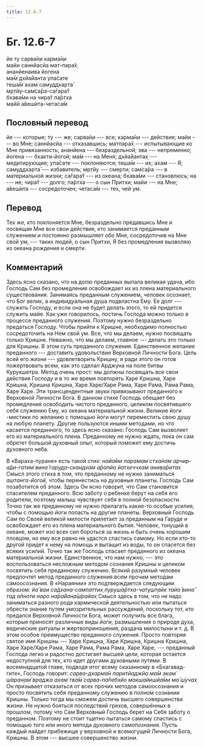 ```yaml
---
title: 12.6-7
---
```


# Бг. 12.6-7
йе ту сарва̄н̣и карма̄н̣и<br/>
майи саннйасйа мат-пара̄х̣<br/>
ананйенаива йогена<br/>
ма̄м̇ дхйа̄йанта упа̄сате<br/>
теша̄м ахам̇ самуддхарта̄<br/>
мр̣тйу-сам̇са̄ра-са̄гара̄т<br/>
бхава̄ми на чира̄т па̄ртха<br/>
майй а̄веш́ита-четаса̄м
## Пословный перевод

йе --- которые; ту --- же; сарва̄н̣и --- все; карма̄н̣и --- действия; майи
--- во Мне; саннйасйа --- отказавшись; матпара̄х̣ --- испытывающие ко Мне
привязанность; ананйена --- безраздельной; эва --- непременно; йогена
--- бхакти-йогой; ма̄м --- на Меня; дхйа̄йантах̣ --- медитирующие; упа̄сате
--- поклоняются; теша̄м --- их; ахам --- Я; самуддхарта̄ --- избавитель;
мр̣тйу --- смерти; сам̇са̄ра --- в материальной жизни; са̄гара̄т --- из
океана; бхава̄ми --- становлюсь; на --- не; чира̄т --- долго; па̄ртха --- о
сын Притхи; майи --- на Мне; а̄веш́ита --- сосредоточен; четаса̄м --- тех,
чей ум.

## Перевод

Тех же, кто поклоняется Мне, безраздельно предавшись Мне и посвящая Мне
все свои действия, кто занимается преданным служением и постоянно
размышляет обо Мне, сосредоточив на Мне свой ум, --- таких людей, о сын
Притхи, Я без промедления вызволяю из океана рождения и смерти.

## Комментарий

Здесь ясно сказано, что на долю преданных выпала великая удача, ибо
Господь Сам без промедления освобождает их из плена материального
существования. Занимаясь преданным служением, человек осознает, что Бог
велик, а индивидуальная душа подвластна Ему. Ее долг --- служить
Господу, и если она не будет делать этого, то ей придется служить майе.
Как уже говорилось, постичь Господа можно только в процессе преданного
служения. Поэтому нужно безраздельно предаться Господу. Чтобы прийти к
Кришне, необходимо полностью сосредоточить на Нем свой ум. Все, что мы
делаем, нужно посвящать только Кришне. Неважно, что мы делаем, главное
--- делать это только для Кришны. В этом суть преданного служения.
Единственное желание преданного --- доставить удовольствие Верховной
Личности Бога. Цель всей его жизни --- удовлетворить Кришну, и ради
этого он готов пожертвовать всем, как это сделал Арджуна на поле битвы
Курукшетра. Метод очень прост: мы должны посвящать все свои действия
Господу и в то же время повторять Харе Кришна, Харе Кришна, Кришна
Кришна, Харе Харе/Харе Рама, Харе Рама, Рама Рама, Харе Харе. Эти
трансцендентные звуки привязывают преданного к Верховной Личности Бога.
В данном стихе Господь обещает без промедления освободить чистого
преданного, целиком посвятившего себя служению Ему, из океана
материальной жизни. Великие йоги -мистики по желанию с помощью йоги
могут переместить свою душу на любую планету. Другие пользуются иными
методами, но что касается преданного, то здесь ясно сказано: Господь Сам
вызволяет его из материального плена. Преданному не нужно ждать, пока он
сам обретет большой духовный опыт, который поможет ему достичь духовного
неба.

В «Вараха-пуране» есть такой стих: *найа̄ми парамам̇ стха̄нам
арчир-а̄ди-гатим̇ вина̄ гаруд̣а-скандхам а̄ропйа йатхеччхам анива̄ритах̣* Смысл
этого стиха в том, что преданному не нужно заниматься *аштанга-йогой,*
чтобы перенестись на духовные планеты. Господь Сам позаботится об этом.
Здесь Он ясно говорит, что Сам становится спасителем преданного. Всю
заботу о ребенке берут на себя его родители, поэтому малыш чувствует
себя в полной безопасности. Точно так же преданному не нужно прилагать
какие-то особые усилия, чтобы с помощью *йоги* попасть на другие
планеты. Верховный Господь Сам по Своей великой милости прилетает за
преданным на Гаруде и освобождает его из плена материального бытия.
Человек, тонущий в океане, может изо всех сил бороться за жизнь и быть
очень хорошим пловцом, но ему все равно не удастся спастись самому. Но
если кто-то другой придет к нему на помощь и вытащит из воды, то он
спасется без всяких усилий. Точно так же Господь спасает преданного из
океана материальной жизни. Единственное, что нам нужно, --- это
воспользоваться несложным методом сознания Кришны и целиком посвятить
себя преданному служению. Всякий разумный человек предпочтет метод
преданного служения всем прочим методам самоосознания. В «Нараянии» это
подтверждается следующим образом: *йа̄ ваи са̄дхана-сампаттих̣
пуруша̄ртха-чатушт̣айе тайа̄ вина̄ тад а̄пноти наро на̄ра̄йан̣а̄ш́райах̣* Смысл
здесь в том, что не надо заниматься разного рода кармической
деятельностью или пытаться обрести знание путем умозрительных
рассуждений, поскольку тот, кто предался Верховной Личности Бога, может
получить все блага, которые приносят различные виды *йоги,* размышления
о природе духа, ведические ритуалы и жертвоприношения, раздача милостыни
и т. д. В этом особое преимущество преданного служения. Просто повторяя
святое имя Кришны --- Харе Кришна, Харе Кришна, Кришна Кришна, Харе
Харе/Харе Рама, Харе Рама, Рама Рама, Харе Харе, --- преданный Господа
легко и радостно достигает высшей цели, которая остается недоступной для
тех, кто идет другими духовными путями. В восемнадцатой главе, подводя
итог всему сказанному в «Бхагавад-гите», Господь говорит: *сарва-дхарма̄н
паритйаджйа ма̄м экам̇ ш́аран̣ам̇ враджа ахам̇ тва̄м̇ сарва-па̄пебхйо
мокшайишйа̄ми ма̄ ш́учах̣* Он призывает отказаться от всех прочих методов
самоосознания и просто посвятить себя преданному служению в полном
сознании Кришны. Только тогда мы сможем достичь высшего совершенства
жизни. Не нужно бояться последствий грехов, совершённых в прошлом,
потому что Сам Верховный Господь берет на Себя заботу о преданном.
Поэтому не стоит тщетно пытаться самому спастись с помощью того или
иного метода духовного самопознания. Пусть каждый найдет прибежище у
верховной и всемогущей Личности Бога, Кришны. В этом --- высшее
совершенство жизни.

